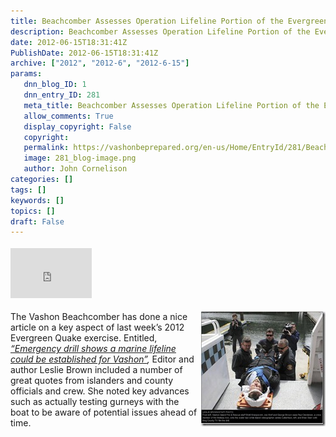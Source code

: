 ```yaml
---
title: Beachcomber Assesses Operation Lifeline Portion of the Evergreen Quake Exercise
description: Beachcomber Assesses Operation Lifeline Portion of the Evergreen Quake Exercise
date: 2012-06-15T18:31:41Z
PublishDate: 2012-06-15T18:31:41Z
archive: ["2012", "2012-6", "2012-6-15"]
params:
   dnn_blog_ID: 1
   dnn_entry_ID: 281
   meta_title: Beachcomber Assesses Operation Lifeline Portion of the Evergreen Quake Exercise
   allow_comments: True
   display_copyright: False
   copyright: 
   permalink: https://vashonbeprepared.org/en-us/Home/EntryId/281/Beachcomber-Assesses-Operation-Lifeline-Portion-of-the-Evergreen-Quake-Exercise
   image: 281_blog-image.png
   author: John Cornelison
categories: []
tags: []
keywords: []
topics: []
draft: False
---
```


<div class="wlWriterHeaderFooter" style="float:none; margin:0px; padding:4px 0px 4px 0px;"><iframe src="http://www.facebook.com/widgets/like.php?href=http://vashonbeprepared.org/News/Blogs/VashonPreparedness/tabid/164/EntryId/281/Beachcomber-Assesses-Operation-Lifeline-Portion-of-the-Evergreen-Quake-Exercise.aspx" scrolling="no" frameborder="0" style="border:none; width:130px; height:80px"></iframe></div><p><a href="http://www.vashonbeachcomber.com/community/158609645.html" target="_blank"><img style="background-image: none; border-bottom: 0px; border-left: 0px; margin: 0px 0px 5px 5px; padding-left: 0px; padding-right: 0px; display: inline; float: right; border-top: 0px; border-right: 0px; padding-top: 0px" title="6-15-2012 at 11.30.25 AM" border="0" alt="6-15-2012 at 11.30.25 AM" align="right" src="/images/dnnBlog/1/281/Windows-Live-Writer-3508e67559c2_A092-6-15-2012_at_11.30.25_AM_3.jpg" width="200" height="184" /></a>The Vashon Beachcomber has done a nice article on a key aspect of last week’s 2012 Evergreen Quake exercise. Entitled, <a href="http://www.vashonbeachcomber.com/community/158609645.html" target="_blank"><em>“Emergency drill shows a marine lifeline could be established for Vashon”</em></a><em>,</em> Editor and author Leslie Brown included a number of great quotes from islanders and county officials and crew. She noted key advances such as actually testing gurneys with the boat to be aware of potential issues ahead of time.</p>
